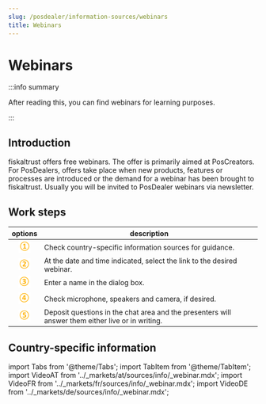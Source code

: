 ```yaml
---
slug: /posdealer/information-sources/webinars
title: Webinars
---
```

# Webinars

:::info summary

After reading this, you can find webinars for learning purposes.

:::

## Introduction

fiskaltrust offers free webinars. The offer is primarily aimed at PosCreators. For PosDealers, offers take place when new products, features or processes are introduced or the demand for a webinar has been brought to fiskaltrust. Usually you will be invited to PosDealer webinars via newsletter.

## Work steps

| options | description                                                                                                                |
|:----------------------:|-------------------------------------------------------------------------------------------------------------------------------------|
|![Number 1](../images/Numbers/circle-1o.png)|Check country-specific information sources for guidance.  |
|![Number 2](../images/Numbers/circle-2o.png)|At the date and time indicated, select the link to the desired webinar.  |
|![Number 3](../images/Numbers/circle-3o.png)|Enter a name in the dialog box.  |
|![Number 4](../images/Numbers/circle-4o.png)|Check microphone, speakers and camera, if desired.  |
|![Number 5](../images/Numbers/circle-5o.png)|Deposit questions in the chat area and the presenters will answer them either live or in writing.  |

## Country-specific information

import Tabs from '@theme/Tabs';
import TabItem from '@theme/TabItem';
import VideoAT from '../_markets/at/sources/info/_webinar.mdx';
import VideoFR from '../_markets/fr/sources/info/_webinar.mdx';
import VideoDE from '../_markets/de/sources/info/_webinar.mdx';

<Tabs groupId="market">

  <TabItem value="AT" label="Austria">
    <VideoAT />
  </TabItem>

  <TabItem value="FR" label="France">
    <VideoFR />
  </TabItem>

  <TabItem value="DE" label="Germany">
    <VideoDE />
  </TabItem>

</Tabs>